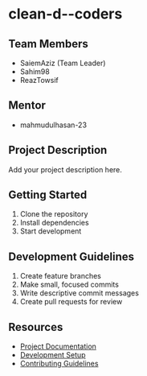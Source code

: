 # clean-d--coders

## Team Members
- SaiemAziz (Team Leader)
- Sahim98
- ReazTowsif

## Mentor
- mahmudulhasan-23

## Project Description
Add your project description here.

## Getting Started
1. Clone the repository
2. Install dependencies
3. Start development

## Development Guidelines
1. Create feature branches
2. Make small, focused commits
3. Write descriptive commit messages
4. Create pull requests for review

## Resources
- [Project Documentation](docs/)
- [Development Setup](docs/setup.md)
- [Contributing Guidelines](CONTRIBUTING.md)
